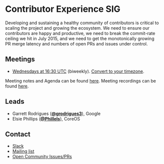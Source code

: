 <!---
This is an autogenerated file!

Please do not edit this file directly, but instead make changes to the
sigs.yaml file in the project root.

To understand how this file is generated, see https://git.k8s.io/community/generator/README.md
-->
# Contributor Experience SIG

Developing and sustaining a healthy community of contributors is critical to scaling the project and growing the ecosystem. We need to ensure our contributors are happy and productive, we need to break the commit-rate ceiling we hit in July 2015, and we need to get the monotonically growing PR merge latency and numbers of open PRs and issues under control.

## Meetings
* [Wednesdays at 16:30 UTC](https://zoom.us/j/7658488911) (biweekly). [Convert to your timezone](http://www.thetimezoneconverter.com/?t=16:30&tz=UTC).

Meeting notes and Agenda can be found [here](https://docs.google.com/document/d/1qf-02B7EOrItQgwXFxgqZ5qjW0mtfu5qkYIF1Hl4ZLI/).
Meeting recordings can be found [here](https://www.youtube.com/watch?v=EMGUdOKwSns&list=PL69nYSiGNLP2x_48wbOPO0vXQgNTm_xxr).

## Leads
* Garrett Rodrigues (**[@grodrigues3](https://github.com/grodrigues3)**), Google
* Elsie Phillips (**[@Phillels](https://github.com/Phillels)**), CoreOS

## Contact
* [Slack](https://kubernetes.slack.com/messages/sig-contribex)
* [Mailing list](https://groups.google.com/forum/#!forum/kubernetes-wg-contribex)
* [Open Community Issues/PRs](https://github.com/kubernetes/community/labels/sig%2Fcontributor-experience)

<!-- BEGIN CUSTOM CONTENT -->

<!-- END CUSTOM CONTENT -->
